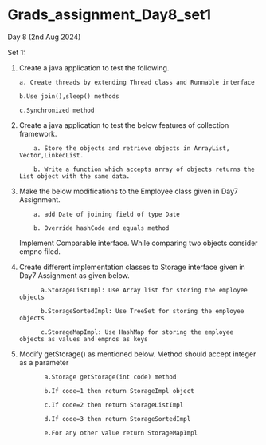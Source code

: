 # Grads_assignment_Day8_set1
Day 8 (2nd Aug 2024)

Set 1:
1)	Create a java application to test the following.
   
        a. Create threads by extending Thread class and Runnable interface
      
        b.Use join(),sleep() methods
      
        c.Synchronized method

2)  Create a java application to test the below features of collection framework.
    
            a. Store the objects and retrieve objects in ArrayList, Vector,LinkedList.
    
            b. Write a function which accepts array of objects returns the List object with the same data.

3) Make the below modifications to the Employee class given in Day7 Assignment.
   
           a. add Date of joining field of type Date

           b. Override hashCode and equals method

   Implement Comparable interface. While comparing two objects consider empno filed.
   
4) Create different implementation classes to Storage interface given in Day7 Assignment as given below.
   
             a.StorageListImpl: Use Array list for storing the employee objects 

             b.StorageSortedImpl: Use TreeSet for storing the employee objects

             c.StorageMapImpl: Use HashMap for storing the employee objects as values and empnos as keys

5) Modify getStorage() as mentioned below. Method should accept integer as a parameter
   
              a.Storage getStorage(int code) method
   
              b.If code=1 then return StorageImpl object
   
              c.If code=2 then return StorageListImpl
   
              d.If code=3 then return StorageSortedImpl
   
              e.For any other value return StorageMapImpl
